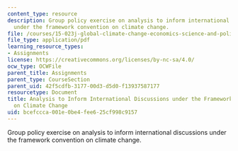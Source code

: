 ```yaml
---
content_type: resource
description: Group policy exercise on analysis to inform international discussions
  under the framework convention on climate change.
file: /courses/15-023j-global-climate-change-economics-science-and-policy-spring-2008/bcefccca001e0be4fee625cf998c9157_policy_exercise.pdf
file_type: application/pdf
learning_resource_types:
- Assignments
license: https://creativecommons.org/licenses/by-nc-sa/4.0/
ocw_type: OCWFile
parent_title: Assignments
parent_type: CourseSection
parent_uid: 42f5cdfb-3177-00d3-d5d0-f13937587177
resourcetype: Document
title: Analysis to Inform International Discussions under the Framework Convention
  on Climate Change
uid: bcefccca-001e-0be4-fee6-25cf998c9157
---
```

Group policy exercise on analysis to inform international discussions under the framework convention on climate change.